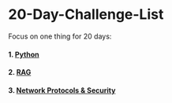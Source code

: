 # 20-Day-Challenge-List
Focus on one thing for 20 days:

#### 1. [Python](https://github.com/uwspstar/20-Day-Challenge-List/tree/main/Python)
#### 2. [RAG](https://github.com/uwspstar/20-Day-Challenge-List/tree/main/RAG)
#### 3. [Network Protocols & Security](https://github.com/uwspstar/20-Day-Challenge-List/tree/main/Network%20Protocols)

